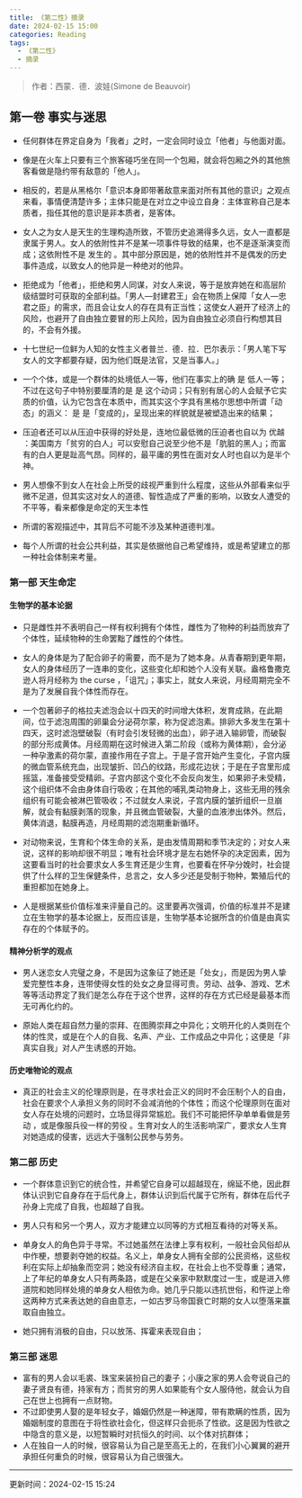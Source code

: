```yaml
---
title: 《第二性》摘录
date: 2024-02-15 15:00
categories: Reading
tags:
  - 《第二性》
  - 摘录
---
```



>  作者：西蒙．德．波娃(Simone de Beauvoir)  

## 第一卷 事实与迷思

- 任何群体在界定自身为「我者」之时，一定会同时设立「他者」与他面对面。  

- 像是在火车上只要有三个旅客碰巧坐在同一个包厢，就会将包厢之外的其他旅客看做是隐约带有敌意的「他人」。  

- 相反的，若是从黑格尔「意识本身即带著敌意来面对所有其他的意识」之观点来看，事情便清楚许多；主体只能是在对立之中设立自身：主体宣称自己是本质者，指任其他的意识是非本质者，是客体。  

- 女人之为女人是天生的生理构造所致，不管历史追溯得多久远，女人一直都是隶属于男人。女人的依附性并不是某一项事件导致的结果，也不是逐渐演变而成；这依附性不是 发生的 。其中部分原因是，她的依附性并不是偶发的历史事件造成，以致女人的他异是一种绝对的他异。  

- 拒绝成为「他者」，拒绝和男人同谋，对女人来说，等于是放弃她在和高层阶级结盟时可获取的全部利益。「男人—封建君王」会在物质上保障「女人—忠君之臣」的需求，而且会让女人的存在具有正当性；这使女人避开了经济上的风险，也避开了自由独立要冒的形上风险，因为自由独立必须自行构想其目的，不会有外援。

- 十七世纪一位鲜为人知的女性主义者普兰．德．拉．巴尔表示：「男人笔下写女人的文字都要存疑，因为他们既是法官，又是当事人。」  

- 一个个体，或是一个群体的处境低人一等，他们在事实上的确 是 低人一等；不过在这句子中特别要厘清的是 是 这个动词；只有别有居心的人会赋予它实质的价值，认为它包含在本质中，而其实这个字具有黑格尔思想中所谓「动态」的涵义： 是 是「变成的」，呈现出来的样貌就是被塑造出来的结果；  

- 压迫者还可以从压迫中获得的好处是，连地位最低微的压迫者也自以为 优越 ：美国南方「贫穷的白人」可以安慰自己说至少他不是「肮脏的黑人」；而富有的白人更是趾高气昂。同样的，最平庸的男性在面对女人时也自以为是半个神。  

- 男人想像不到女人在社会上所受的歧视严重到什么程度，这些从外部看来似乎微不足道，但其实这对女人的道德、智性造成了严重的影响，以致女人遭受的不平等，看来都像是命定的天生本性  

- 所谓的客观描述中，其背后不可能不涉及某种道德判准。  

- 每个人所谓的社会公共利益，其实是依据他自己希望维持，或是希望建立的那一种社会体制来考量。  

### 第一部 天生命定

#### 生物学的基本论据

- 只是雌性并不表明自己一样有权利拥有个体性，雌性为了物种的利益而放弃了个体性，延续物种的生命罢黜了雌性的个体性。  

- 女人的身体是为了配合卵子的需要，而不是为了她本身。从青春期到更年期，女人的身体经历了一连串的变化，这些变化却和她个人没有关联。盎格鲁撒克逊人将月经称为 the curse ，「诅咒」；事实上，就女人来说，月经周期完全不是为了发展自我个体性而存在。  

- 一个包著卵子的格拉夫滤泡会以十四天的时间增大体积，发育成熟，在此期间，位于滤泡周围的卵巢会分泌荷尔蒙，称为促滤泡素。排卵大多发生在第十四天，这时滤泡壁破裂（有时会引发轻微的出血），卵子进入输卵管，而破裂的部分形成黄体。月经周期在这时候进入第二阶段（或称为黄体期），会分泌一种孕激素的荷尔蒙，直接作用在子宫上。于是子宫开始产生变化，子宫内膜的微血管系统充血，出现皱折、凹凸的纹路，形成花边状；于是在子宫里形成摇篮，准备接受受精卵。子宫内部这个变化不会反向发生，如果卵子未受精，这个组织体不会由身体自行吸收；在其他的哺乳类动物身上，这些无用的残余组织有可能会被淋巴管吸收；不过就女人来说，子宫内膜的皱折组织一旦崩解，就会有黏膜剥落的现象，并且微血管破裂，大量的血液渗出体外。然后，黄体消退，黏膜再造，月经周期的滤泡期重新循环。  

- 对动物来说，生育和个体生命的关系，是由发情周期和季节决定的；对女人来说，这样的影响却很不明显；唯有社会环境才是左右她怀孕的决定因素，因为这要看当时的社会要求女人多生育还是少生育，也要看在怀孕分娩时，社会提供了什么样的卫生保健条件，总言之，女人多少还是受制于物种，繁殖后代的重担都加在她身上。  

- 人是根据某些价值标准来评量自己的。这里要再次强调，价值的标准并不是建立在生物学的基本论据上，反而应该是，生物学基本论据所含的价值是由真实存在的个体赋予的。  

#### 精神分析学的观点

- 男人迷恋女人完璧之身，不是因为这象征了她还是「处女」，而是因为男人挚爱完整性本身，连带使得女性的处女之身显得可贵。劳动、战争、游戏、艺术等等活动界定了我们是怎么存在于这个世界，这样的存在方式已经是最基本而无可再化约的。  

- 原始人类在超自然力量的崇拜、在图腾崇拜之中异化；文明开化的人类则在个体的性灵，或是在个人的自我、名声、产业、工作成品之中异化；这便是「非真实自我」对人产生诱惑的开始。  

#### 历史唯物论的观点

- 真正的社会主义的伦理原则是，在寻求社会正义的同时不会压制个人的自由，社会在要求个人承担义务的同时不会减消他的个体性；而这个伦理原则在面对女人存在处境的问题时，立场显得异常尴尬。我们不可能把怀孕单单看做是劳动 ，或是像服兵役一样的劳役 。生育对女人的生活影响深广，要求女人生育对她造成的侵害，远远大于强制公民参与劳务。  



### 第二部 历史

- 一个群体意识到它的统合性，并希望它自身可以超越现在，绵延不绝，因此群体认识到它自身存在于后代身上，群体认识到后代属于它所有，群体在后代子孙身上完成了自我，也超越了自我。  

- 男人只有和另一个男人，双方才能建立以同等的方式相互看待的对等关系。  

- 单身女人的角色异于寻常。不过她虽然在法律上享有权利，一般社会风俗却从中作梗，想要剥夺她的权益。名义上，单身女人拥有全部的公民资格，这些权利在实际上却抽象而空洞；她没有经济自主权，在社会上也不受尊重；通常，上了年纪的单身女人只有两条路，或是在父亲家中默默度过一生，或是进入修道院和她同样处境的单身女人相依为命。她几乎只能以违抗世俗，和忤逆上帝这两种方式来表达她的自由意志，一如古罗马帝国衰亡时期的女人以堕落来赢取自由独立。  

- 她只拥有消极的自由，只以放荡、挥霍来表现自由；  

### 第三部 迷思

  

- 富有的男人会以毛裘、珠宝来装扮自己的妻子；小康之家的男人会夸说自己的妻子贤良有德，持家有方；而贫穷的男人如果能有个女人服侍他，就会认为自己在世上也拥有一点财物。  
- 不过即使男人娶的是年轻女子，婚姻仍然是一种迷障，带有欺瞒的性质，因为婚姻制度的意图在于将性欲社会化，但这样只会扼杀了性欲。这是因为性欲之中隐含的意义是，以短暂瞬时对抗恒久的时间、以个体对抗群体；  
- 人在独自一人的时候，很容易认为自己是至高无上的，在我们小心翼翼的避开承担任何重负的时候，很容易认为自己很强大。  





---

更新时间：2024-02-15 15:24